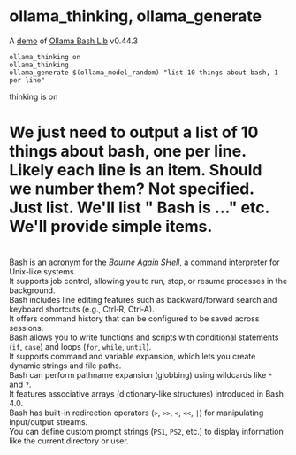 # ollama_thinking, ollama_generate

A [demo](../README.md#demos) of [Ollama Bash Lib](https://github.com/attogram/ollama-bash-lib) v0.44.3

```
ollama_thinking on
ollama_thinking
ollama_generate $(ollama_model_random) "list 10 things about bash, 1 per line" 
```

thinking is on
# <thinking>
# We just need to output a list of 10 things about bash, one per line. Likely each line is an item. Should we number them? Not specified. Just list. We'll list " Bash is ..." etc. We'll provide simple items.
# </thinking>

Bash is an acronym for the *Bourne Again SHell*, a command interpreter for Unix-like systems.  
It supports job control, allowing you to run, stop, or resume processes in the background.  
Bash includes line editing features such as backward/forward search and keyboard shortcuts (e.g., Ctrl‑R, Ctrl‑A).  
It offers command history that can be configured to be saved across sessions.  
Bash allows you to write functions and scripts with conditional statements (`if`, `case`) and loops (`for`, `while`, `until`).  
It supports command and variable expansion, which lets you create dynamic strings and file paths.  
Bash can perform pathname expansion (globbing) using wildcards like `*` and `?`.  
It features associative arrays (dictionary-like structures) introduced in Bash 4.0.  
Bash has built-in redirection operators (`>`, `>>`, `<`, `<<`, `|`) for manipulating input/output streams.  
You can define custom prompt strings (`PS1`, `PS2`, etc.) to display information like the current directory or user.
